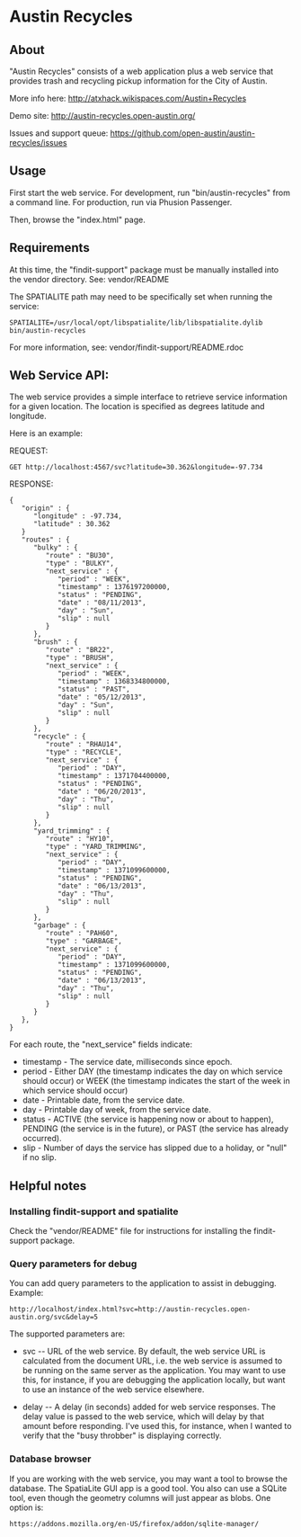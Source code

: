 # Austin Recycles

## About

"Austin Recycles" consists of a web application plus a web service that
provides trash and recycling pickup information for the City of Austin.

More info here: http://atxhack.wikispaces.com/Austin+Recycles

Demo site: http://austin-recycles.open-austin.org/

Issues and support queue: https://github.com/open-austin/austin-recycles/issues

## Usage

First start the web service.  For development, run "bin/austin-recycles" from
a command line. For production, run via Phusion Passenger.

Then, browse the "index.html" page.

## Requirements

At this time, the "findit-support" package must be manually installed
into the vendor directory. See: vendor/README

The SPATIALITE path may need to be specifically set when running the service:

    SPATIALITE=/usr/local/opt/libspatialite/lib/libspatialite.dylib bin/austin-recycles

For more information, see: vendor/findit-support/README.rdoc

## Web Service API:

The web service provides a simple interface to retrieve service information
for a given location. The location is specified as degrees latitude and
longitude.

Here is an example:

REQUEST:

    GET http://localhost:4567/svc?latitude=30.362&longitude=-97.734 

RESPONSE:

    {
       "origin" : {
          "longitude" : -97.734,
          "latitude" : 30.362
       }
       "routes" : {
          "bulky" : {
             "route" : "BU30",
             "type" : "BULKY",
             "next_service" : {
                "period" : "WEEK",
                "timestamp" : 1376197200000,
                "status" : "PENDING",
                "date" : "08/11/2013",
                "day" : "Sun",
                "slip" : null
             }
          },
          "brush" : {
             "route" : "BR22",
             "type" : "BRUSH",
             "next_service" : {
                "period" : "WEEK",
                "timestamp" : 1368334800000,
                "status" : "PAST",
                "date" : "05/12/2013",
                "day" : "Sun",
                "slip" : null
             }
          },
          "recycle" : {
             "route" : "RHAU14",
             "type" : "RECYCLE",
             "next_service" : {
                "period" : "DAY",
                "timestamp" : 1371704400000,
                "status" : "PENDING",
                "date" : "06/20/2013",
                "day" : "Thu",
                "slip" : null
             }
          },
          "yard_trimming" : {
             "route" : "HY10",
             "type" : "YARD_TRIMMING",
             "next_service" : {
                "period" : "DAY",
                "timestamp" : 1371099600000,
                "status" : "PENDING",
                "date" : "06/13/2013",
                "day" : "Thu",
                "slip" : null
             }
          },
          "garbage" : {
             "route" : "PAH60",
             "type" : "GARBAGE",
             "next_service" : {
                "period" : "DAY",
                "timestamp" : 1371099600000,
                "status" : "PENDING",
                "date" : "06/13/2013",
                "day" : "Thu",
                "slip" : null
             }
          }
       },
    }
    
For each route, the "next_service" fields indicate:

* timestamp - The service date, milliseconds since epoch.
* period - Either DAY (the timestamp indicates the day on which service should occur)
  or WEEK (the timestamp indicates the start of the week in which service should occur)
* date - Printable date, from the service date.
* day - Printable day of week, from the service date.
* status - ACTIVE (the service is happening now or about to happen), PENDING (the service
  is in the future), or PAST (the service has already occurred).
* slip - Number of days the service has slipped due to a holiday, or "null" if no slip.

## Helpful notes

### Installing findit-support and spatialite

Check the "vendor/README" file for instructions for installing the findit-support package.

### Query parameters for debug

You can add query parameters to the application to assist in debugging. Example:

    http://localhost/index.html?svc=http://austin-recycles.open-austin.org/svc&delay=5
    
The supported parameters are:

* svc -- URL of the web service. By default, the web service URL is calculated
  from the document URL, i.e. the web service is assumed to be running on the
  same server as the application. You may want to use this, for instance, if you
  are debugging the application locally, but want to use an instance of the web
  service elsewhere.
  
* delay -- A delay (in seconds) added for web service responses. The delay value
  is passed to the web service, which will delay by that amount before responding.
  I've used this, for instance, when I wanted to verify that the "busy throbber" is
  displaying correctly.

### Database browser

If you are working with the web service, you may want a tool to browse the database.
The SpatiaLite GUI app is a good tool. You also can use a SQLite tool, even though the
geometry columns will just appear as blobs. One option is:

    https://addons.mozilla.org/en-US/firefox/addon/sqlite-manager/
